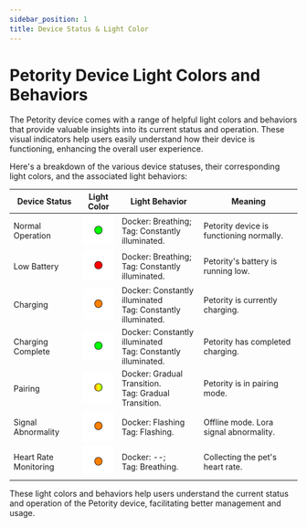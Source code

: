 ```yaml
---
sidebar_position: 1
title: Device Status & Light Color
---
```


# Petority Device Light Colors and Behaviors
The Petority device comes with a range of helpful light colors and behaviors that provide valuable insights into its current status and operation. These visual indicators help users easily understand how their device is functioning, enhancing the overall user experience.

Here's a breakdown of the various device statuses, their corresponding light colors, and the associated light behaviors:

| Device Status  | Light Color | Light Behavior |  Meaning |
| ----------- | ----------- |----------- |----------- |
| Normal Operation | ![battery](/img/device/green.png) | Docker: Breathing;<br/>Tag: Constantly illuminated. | Petority device is functioning normally.|
| Low Battery | ![battery](/img/device/red.png) |Docker: Breathing;<br/>Tag: Constantly illuminated. |  Petority's battery is running low.      | 
| Charging   | ![battery](/img/device/orange.png)  | Docker: Constantly illuminated<br/>Tag: Constantly illuminated.  |  Petority is currently charging.   | 
| Charging Complete  | ![battery](/img/device/green.png)  | Docker: Constantly illuminated<br/>Tag: Constantly illuminated. |  Petority has completed charging.      | 
| Pairing | ![battery](/img/device/gradual-change.png)  | Docker: Gradual Transition.<br/>Tag: Gradual Transition.  |  Petority is in pairing mode.    |
| Signal Abnormality | ![battery](/img/device/orange.png)  | Docker: Flashing<br/>Tag: Flashing. | Offline mode. Lora signal abnormality. | 
| Heart Rate Monitoring |  ![battery](/img/device/orange.png)  | Docker: --;<br/>Tag: Breathing. | Collecting the pet's heart rate. | 

These light colors and behaviors help users understand the current status and operation of the Petority device, facilitating better management and usage.

